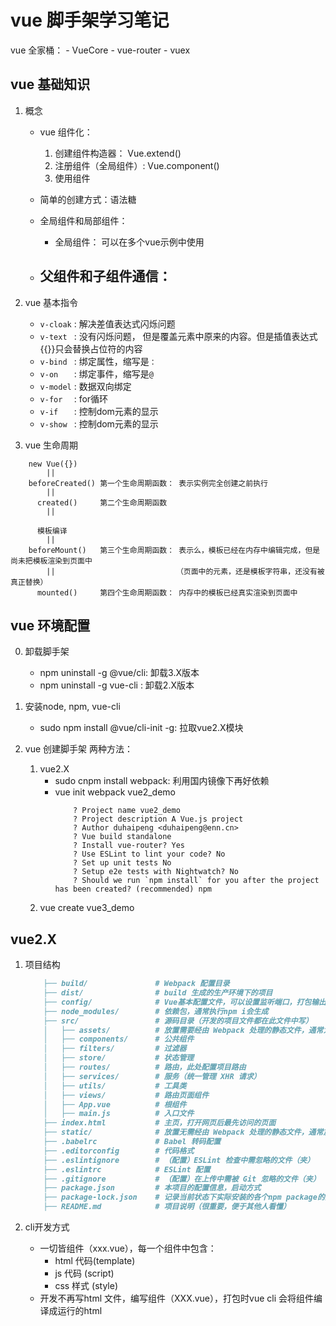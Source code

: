 # vue 脚手架学习笔记

vue 全家桶：
    - VueCore
    - vue-router
    - vuex

## vue 基础知识
1. 概念
    - vue 组件化： 
        1. 创建组件构造器： Vue.extend()
        2. 注册组件（全局组件）: Vue.component()
        3. 使用组件
    - 简单的创建方式：语法糖
      
    - 全局组件和局部组件：
        - 全局组件： 可以在多个vue示例中使用
    - 父组件和子组件通信：
        - 
        
        
2. vue 基本指令
    - `v-cloak` : 解决差值表达式闪烁问题
    - `v-text ` : 没有闪烁问题， 但是覆盖元素中原来的内容。但是插值表达式{{}}只会替换占位符的内容
    - `v-bind ` : 绑定属性，缩写是`：`
    - `v-on   ` : 绑定事件，缩写是`@`
    - `v-model` : 数据双向绑定
    - `v-for  ` : for循环
    - `v-if   ` : 控制dom元素的显示
    - `v-show ` : 控制dom元素的显示
    
3. vue 生命周期

```    
    new Vue({}) 
        ||
    beforeCreated() 第一个生命周期函数： 表示实例完全创建之前执行
        ||
      created()     第二个生命周期函数
        || 

      模板编译
        ||
    beforeMount()   第三个生命周期函数： 表示么，模板已经在内存中编辑完成，但是尚未把模板渲染到页面中
        ||                           （页面中的元素，还是模板字符串，还没有被真正替换）   
      mounted()     第四个生命周期函数： 内存中的模板已经真实渲染到页面中

```
    
    
## vue 环境配置
0. 卸载脚手架
    - npm uninstall -g @vue/cli: 卸载3.X版本
    - npm uninstall -g vue-cli : 卸载2.X版本

1. 安装node, npm, vue-cli
    - sudo npm install @vue/cli-init -g: 拉取vue2.X模块

    
2. vue 创建脚手架 两种方法：
    1. vue2.X
        - sudo cnpm install webpack: 利用国内镜像下再好依赖
        - vue init webpack vue2_demo
            ```
                ? Project name vue2_demo
                ? Project description A Vue.js project
                ? Author duhaipeng <duhaipeng@enn.cn>
                ? Vue build standalone
                ? Install vue-router? Yes
                ? Use ESLint to lint your code? No
                ? Set up unit tests No
                ? Setup e2e tests with Nightwatch? No
                ? Should we run `npm install` for you after the project has been created? (recommended) npm

            ```
    2. vue create vue3_demo

## vue2.X
1. 项目结构
    ```markdown
        ├── build/               # Webpack 配置目录
        ├── dist/                # build 生成的生产环境下的项目
        ├── config/              # Vue基本配置文件，可以设置监听端口，打包输出等
        ├── node_modules/        # 依赖包，通常执行npm i会生成
        ├── src/                 # 源码目录（开发的项目文件都在此文件中写）
        │   ├── assets/          # 放置需要经由 Webpack 处理的静态文件，通常为样式类文件，如css，sass以及一些外部的js
        │   ├── components/      # 公共组件
        │   ├── filters/         # 过滤器
        │   ├── store/    　　　  # 状态管理
        │   ├── routes/          # 路由，此处配置项目路由
        │   ├── services/        # 服务（统一管理 XHR 请求）
        │   ├── utils/           # 工具类
        │   ├── views/           # 路由页面组件
        │   ├── App.vue          # 根组件
        │   ├── main.js          # 入口文件
        ├── index.html           # 主页，打开网页后最先访问的页面
        ├── static/              # 放置无需经由 Webpack 处理的静态文件，通常放置图片类资源
        ├── .babelrc             # Babel 转码配置
        ├── .editorconfig        # 代码格式
        ├── .eslintignore        # （配置）ESLint 检查中需忽略的文件（夹）
        ├── .eslintrc            # ESLint 配置
        ├── .gitignore           # （配置）在上传中需被 Git 忽略的文件（夹）
        ├── package.json         # 本项目的配置信息，启动方式
        ├── package-lock.json    # 记录当前状态下实际安装的各个npm package的具体来源和版本号
        ├── README.md            # 项目说明（很重要，便于其他人看懂）
    ```

2. cli开发方式
    - 一切皆组件（xxx.vue），每一个组件中包含： 
        - html 代码(template)
        - js 代码 (script)
        - css 样式 (style)
    - 开发不再写html 文件，编写组件（XXX.vue），打包时vue cli 会将组件编译成运行的html
    
